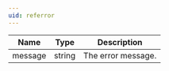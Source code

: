 ```yaml
---
uid: referror
---
```

| Name | Type | Description |
|---|---|---|
| message | string | The error message. |
